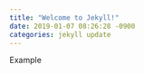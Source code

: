 ```yaml
---
title: "Welcome to Jekyll!"
date: 2019-01-07 08:26:28 -0900
categories: jekyll update
---
```


Example
